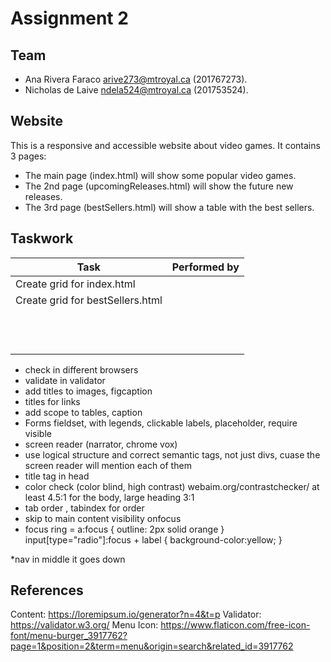 # Assignment 2

## Team
- Ana Rivera Faraco arive273@mtroyal.ca (201767273).
- Nicholas de Laive ndela524@mtroyal.ca (201753524).

## Website
This is a responsive and accessible website about video games. It contains 3 pages:
- The main page (index.html) will show some popular video games.
- The 2nd page (upcomingReleases.html) will show the future new releases.
- The 3rd page (bestSellers.html) will show a table with the best sellers.

## Taskwork
| Task                              | Performed by |
| ------------------                | ----------   | 
| Create grid for index.html        |          |
| Create grid for bestSellers.html  |          |
|                     |          |
|                     |          |
|                     |          |
|                     |          |
|                     |          |
|                     |          |
|                     |          |
|                     |          |
|                     |          |
|                     |          |
|                     |          |
|                     |          |
* check in different browsers
* validate in validator
* add titles to images, figcaption
* titles for links
* add scope to tables, caption
* Forms fieldset, with legends, clickable labels, placeholder, require visible
* screen reader (narrator, chrome vox)
* use logical structure and correct semantic tags, not just divs, cuase the screen reader will mention each of them
* title tag in head
* color check (color blind, high contrast) webaim.org/contrastchecker/ at least 4.5:1 for the body, large heading 3:1
* tab order , tabindex for order
* skip to main content visibility onfocus
* focus ring = a:focus {
    outline: 2px solid orange
}
input[type="radio"]:focus + label {
    background-color:yellow;
}

*nav in middle it goes down

## References
Content: https://loremipsum.io/generator?n=4&t=p
Validator: https://validator.w3.org/
Menu Icon: https://www.flaticon.com/free-icon-font/menu-burger_3917762?page=1&position=2&term=menu&origin=search&related_id=3917762

